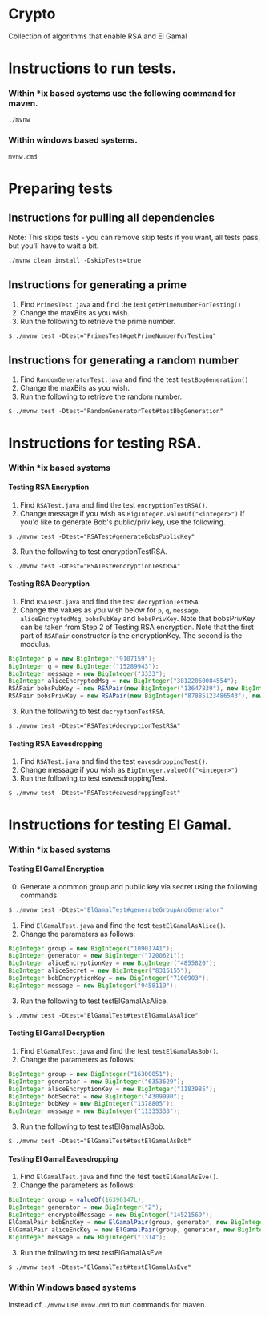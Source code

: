 # Crypto
Collection of algorithms that enable RSA and El Gamal

# Instructions to run tests.

### Within *ix based systems use the following command for maven.
```shell
./mvnw
```

### Within windows based systems.
```
mvnw.cmd
```

# Preparing tests

## Instructions for pulling all dependencies 
Note: This skips tests - you can remove skip tests if you want, all tests pass, but you'll have to wait a bit.
```shell
./mvnw clean install -DskipTests=true
```

## Instructions for generating a prime
1. Find `PrimesTest.java` and find the test `getPrimeNumberForTesting()`
2. Change the maxBits as you wish.
3. Run the following to retrieve the prime number.
```shell
$ ./mvnw test -Dtest="PrimesTest#getPrimeNumberForTesting"
```

## Instructions for generating a random number
1. Find `RandomGeneratorTest.java` and find the test `testBbgGeneration()`
2. Change the maxBits as you wish.
3. Run the following to retrieve the random number.
```shell
$ ./mvnw test -Dtest="RandomGeneratorTest#testBbgGeneration"
```

# Instructions for testing RSA.

### Within *ix based systems

#### Testing RSA Encryption 
1. Find `RSATest.java` and find the test `encryptionTestRSA()`.
2. Change message if you wish as `BigInteger.valueOf("<integer>")`
   If you'd like to generate Bob's public/priv key, use the following.
```shell
$ ./mvnw test -Dtest="RSATest#generateBobsPublicKey"
```
3. Run the following to test encryptionTestRSA.
```shell
$ ./mvnw test -Dtest="RSATest#encryptionTestRSA"
```

#### Testing RSA Decryption
1. Find `RSATest.java` and find the test `decryptionTestRSA`
2. Change the values as you wish below for `p`, `q`, `message`, `aliceEncryptedMsg`, `bobsPubKey` and `bobsPrivKey`.
    Note that bobsPrivKey can be taken from Step 2 of Testing RSA encryption.
    Note that the first part of `RSAPair` constructor is the encryptionKey.  The second is the modulus.
```java
BigInteger p = new BigInteger("9107159");
BigInteger q = new BigInteger("15289943");
BigInteger message = new BigInteger("3333");
BigInteger aliceEncryptedMsg = new BigInteger("38122060084554");
RSAPair bobsPubKey = new RSAPair(new BigInteger("13647839"), new BigInteger("139247942001937"));
RSAPair bobsPrivKey = new RSAPair(new BigInteger("87885123486543"), new BigInteger("139247942001937"));
```
3. Run the following to test `decryptionTestRSA`.
```shell
$ ./mvnw test -Dtest="RSATest#decryptionTestRSA"
```

#### Testing RSA Eavesdropping
1. Find `RSATest.java` and find the test `eavesdroppingTest()`.
2. Change message if you wish as `BigInteger.valueOf("<integer>")`
3. Run the following to test eavesdroppingTest.
```shell
$ ./mvnw test -Dtest="RSATest#eavesdroppingTest"
```

# Instructions for testing El Gamal.

### Within *ix based systems

#### Testing El Gamal Encryption
0. Generate a common group and public key via secret using the following commands.
```java
$ ./mvnw test -Dtest="ElGamalTest#generateGroupAndGenerator"
```
1. Find `ElGamalTest.java` and find the test `testElGamalAsAlice()`.
2. Change the parameters as follows:
```java
BigInteger group = new BigInteger("10901741");
BigInteger generator = new BigInteger("7200621");
BigInteger aliceEncryptionKey = new BigInteger("4855820");
BigInteger aliceSecret = new BigInteger("8316155");
BigInteger bobEncryptionKey = new BigInteger("7106903");
BigInteger message = new BigInteger("9458119"); 
```
3. Run the following to test testElGamalAsAlice.
```shell
$ ./mvnw test -Dtest="ElGamalTest#testElGamalAsAlice"
```


#### Testing El Gamal Decryption
1. Find `ElGamalTest.java` and find the test `testElGamalAsBob()`.
2. Change the parameters as follows:
```java
BigInteger group = new BigInteger("16300051");
BigInteger generator = new BigInteger("6353629");
BigInteger aliceEncryptionKey = new BigInteger("1183985");
BigInteger bobSecret = new BigInteger("4309990");
BigInteger bobKey = new BigInteger("1378805");
BigInteger message = new BigInteger("11335333");
```
3. Run the following to test testElGamalAsBob.
```shell
$ ./mvnw test -Dtest="ElGamalTest#testElGamalAsBob"
```


#### Testing El Gamal Eavesdropping
1. Find `ElGamalTest.java` and find the test `testElGamalAsEve()`.
2. Change the parameters as follows:
```java
BigInteger group = valueOf(16396147L);
BigInteger generator = new BigInteger("2");
BigInteger encryptedMessage = new BigInteger("14521569");
ElGamalPair bobEncKey = new ElGamalPair(group, generator, new BigInteger("15682381"));
ElGamalPair aliceEncKey = new ElGamalPair(group, generator, new BigInteger("7197288"));
BigInteger message = new BigInteger("1314");
```
3. Run the following to test testElGamalAsEve.
```shell
$ ./mvnw test -Dtest="ElGamalTest#testElGamalAsEve"
```


### Within Windows based systems

Instead of `./mvnw` use `mvnw.cmd` to run commands for maven.